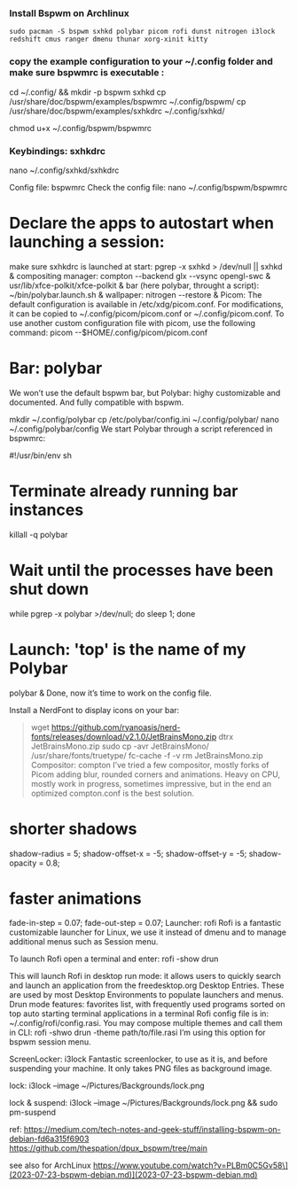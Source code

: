 
### Install Bspwm on Archlinux
```
sudo pacman -S bspwm sxhkd polybar picom rofi dunst nitrogen i3lock redshift cmus ranger dmenu thunar xorg-xinit kitty
```

### copy the example configuration to your ~/.config folder and make sure bspwmrc is executable :

cd ~/.config/ && mkdir -p bspwm sxhkd
cp /usr/share/doc/bspwm/examples/bspwmrc ~/.config/bspwm/
cp /usr/share/doc/bspwm/examples/sxhkdrc ~/.config/sxhkd/

chmod u+x ~/.config/bspwm/bspwmrc

### Keybindings: sxhkdrc

nano ~/.config/sxhkd/sxhkdrc

Config file: bspwmrc
Check the config file:
nano ~/.config/bspwm/bspwmrc

# Declare the apps to autostart when launching a session:
make sure sxhkdrc is launched at start:     pgrep -x sxhkd > /dev/null || sxhkd &
compositing manager:                        compton --backend glx --vsync opengl-swc &
                                            usr/lib/xfce-polkit/xfce-polkit &
bar (here polybar, throught a script):      ~/bin/polybar.launch.sh &
wallpaper:                                  nitrogen --restore &
Picom:
The default configuration is available in /etc/xdg/picom.conf. For modifications, it can be copied to ~/.config/picom/picom.conf or ~/.config/picom.conf.
To use another custom configuration file with picom, use the following command:
picom --$HOME/.config/picom/picom.conf

# Bar: polybar
We won’t use the default bspwm bar, but Polybar: highy customizable and documented. And fully compatible with bspwm.

mkdir ~/.config/polybar
cp /etc/polybar/config.ini ~/.config/polybar/
nano ~/.config/polybar/config
We start Polybar through a script referenced in bspwmrc:

#!/usr/bin/env sh
# Terminate already running bar instances
killall -q polybar
# Wait until the processes have been shut down
while pgrep -x polybar >/dev/null; do sleep 1; done
# Launch: 'top' is the name of my Polybar
polybar &
Done, now it’s time to work on the config file.

Install a NerdFont to display icons on your bar:
> wget https://github.com/ryanoasis/nerd-fonts/releases/download/v2.1.0/JetBrainsMono.zip
dtrx JetBrainsMono.zip
> sudo cp -avr JetBrainsMono/ /usr/share/fonts/truetype/
> fc-cache -f -v
> rm JetBrainsMono.zip
Compositor: compton
I’ve tried a few compositor, mostly forks of Picom adding blur, rounded corners and animations. Heavy on CPU, mostly work in progress, sometimes impressive, but in the end an optimized compton.conf is the best solution.

# shorter shadows
shadow-radius = 5;
shadow-offset-x = -5;
shadow-offset-y = -5;
shadow-opacity = 0.8;
# faster animations
fade-in-step = 0.07;
fade-out-step = 0.07;
Launcher: rofi
Rofi is a fantastic customizable launcher for Linux, we use it instead of dmenu and to manage additional menus such as Session menu.

To launch Rofi open a terminal and enter: rofi -show drun

This will launch Rofi in desktop run mode: it allows users to quickly search and launch an application from the freedesktop.org Desktop Entries. These are used by most Desktop Environments to populate launchers and menus. Drun mode features: favorites list, with frequently used programs sorted on top auto starting terminal applications in a terminal Rofi config file is in: ~/.config/rofi/config.rasi. You may compose multiple themes and call them in CLI: rofi -shwo drun -theme path/to/file.rasi I’m using this option for bspwm session menu.

ScreenLocker: i3lock
Fantastic screenlocker, to use as it is, and before suspending your machine. It only takes PNG files as background image.

lock: i3lock –image ~/Pictures/Backgrounds/lock.png

lock & suspend: i3lock –image ~/Pictures/Backgrounds/lock.png && sudo pm-suspend

ref: https://medium.com/tech-notes-and-geek-stuff/installing-bspwm-on-debian-fd6a315f6903
https://github.com/thespation/dpux_bspwm/tree/main

 see also for ArchLinux https://www.youtube.com/watch?v=PLBm0C5Gv58\](2023-07-23-bspwm-debian.md)](2023-07-23-bspwm-debian.md)



